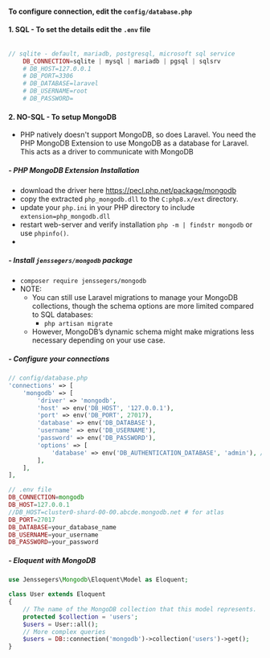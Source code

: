 #### To configure connection, edit the `config/database.php`


#### 1. SQL - To set the details edit the `.env` file

```php

// sqlite - default, mariadb, postgresql, microsoft sql service
	DB_CONNECTION=sqlite | mysql | mariadb | pgsql | sqlsrv
	# DB_HOST=127.0.0.1
	# DB_PORT=3306
	# DB_DATABASE=laravel
	# DB_USERNAME=root
	# DB_PASSWORD=
```

#### 2. NO-SQL - To setup MongoDB
- PHP natively doesn't support MongoDB, so does Laravel. You need the PHP MongoDB Extension to use MongoDB as a database for Laravel. This acts as a driver to communicate with MongoDB

##### - PHP MongoDB Extension Installation
- download the driver here https://pecl.php.net/package/mongodb
- copy the extracted `php_mongodb.dll` to the `C:php8.x/ext` directory.
- update your `php.ini` in your PHP directory to include `extension=php_mongodb.dll`
- restart web-server and verify installation `php -m | findstr mongodb` or use `phpinfo()`.
-
##### - Install `jenssegers/mongodb` package
- `composer require jenssegers/mongodb` 
- NOTE:
	- You can still use Laravel migrations to manage your MongoDB collections, though the schema options are more limited compared to SQL databases:
		- `php artisan migrate`
	- However, MongoDB’s dynamic schema might make migrations less necessary depending on your use case.
##### - Configure your connections
```php
// config/database.php
'connections' => [
    'mongodb' => [
        'driver' => 'mongodb',
        'host' => env('DB_HOST', '127.0.0.1'),
        'port' => env('DB_PORT', 27017),
        'database' => env('DB_DATABASE'),
        'username' => env('DB_USERNAME'),
        'password' => env('DB_PASSWORD'),
        'options' => [
            'database' => env('DB_AUTHENTICATION_DATABASE', 'admin'), // Required if you are using MongoDB with authentication
        ],
    ],
],
```

```php
// .env file
DB_CONNECTION=mongodb
DB_HOST=127.0.0.1
//DB_HOST=cluster0-shard-00-00.abcde.mongodb.net # for atlas
DB_PORT=27017
DB_DATABASE=your_database_name
DB_USERNAME=your_username
DB_PASSWORD=your_password
```
##### - Eloquent with MongoDB
```php
use Jenssegers\Mongodb\Eloquent\Model as Eloquent;

class User extends Eloquent
{
    // The name of the MongoDB collection that this model represents.
    protected $collection = 'users';
	$users = User::all();
	// More complex queries
	$users = DB::connection('mongodb')->collection('users')->get();
}
```
